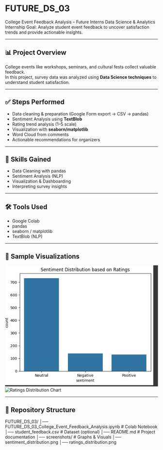 # FUTURE_DS_03
College Event Feedback Analysis – Future Interns Data Science &amp; Analytics Internship 
Goal: Analyze student event feedback to uncover satisfaction trends and provide actionable insights.  

---

## 📊 Project Overview
College events like workshops, seminars, and cultural fests collect valuable feedback.  
In this project, survey data was analyzed using **Data Science techniques** to understand student satisfaction.  

---

## ✅ Steps Performed
- Data cleaning & preparation (Google Form export → CSV → pandas)
- Sentiment Analysis using **TextBlob**
- Rating trend analysis (1–5 scale)
- Visualization with **seaborn/matplotlib**
- Word Cloud from comments
- Actionable recommendations for organizers

---

## 🧠 Skills Gained
- Data Cleaning with pandas  
- Sentiment Analysis (NLP)  
- Visualization & Dashboarding  
- Interpreting survey insights  

---

## 🛠 Tools Used
- Google Colab  
- pandas  
- seaborn / matplotlib  
- TextBlob (NLP)  

---

## 📸 Sample Visualizations
![Sentiment Distribution Chart](screenshot1.png)  
![Ratings Distribution Chart](screenshots2.png)  
 

---

## 📂 Repository Structure
FUTURE_DS_03/
│── FUTURE_DS_03_College_Event_Feedback_Analysis.ipynb   # Colab Notebook
│── student_feedback.csv                                 # Dataset (optional)
│── README.md                                            # Project documentation
│── screenshots/                                         # Graphs & Visuals
    │── sentiment_distribution.png
    │── ratings_distribution.png


